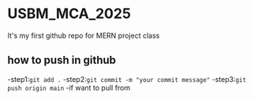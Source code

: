 # USBM_MCA_2025

It's my first github repo for MERN project class

## how to push in github

-step1:`git add .`
-step2:`git commit -m "your commit message"`
-step3:`git push origin main`
-if want to pull from
